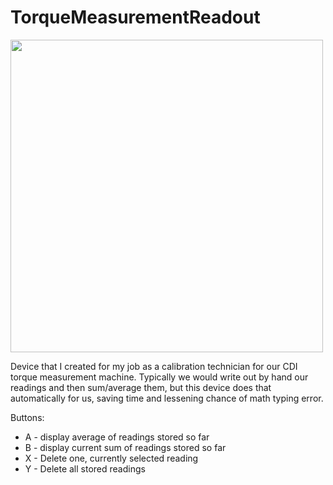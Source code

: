 # TorqueMeasurementReadout
<img src="https://github.com/user-attachments/assets/f10aab5e-732b-4901-8a9b-41dcac68cbb3" width="500">

Device that I created for my job as a calibration technician for our CDI torque measurement machine. Typically we would write out by hand our readings and then sum/average them, but this device does that automatically for us, saving time and lessening chance of math typing error.

Buttons:
  - A - display average of readings stored so far
  - B - display current sum of readings stored so far
  - X - Delete one, currently selected reading
  - Y - Delete all stored readings

